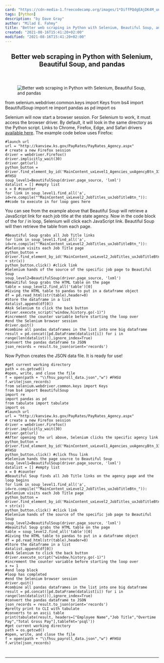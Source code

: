 ```yaml
---
card: "https://cdn-media-1.freecodecamp.org/images/1*DiffPQdgEAjDK4M_unUd4Q.jpeg"
tags: [Python]
description: "by Dave Gray"
author: "Milad E. Fahmy"
title: "Better web scraping in Python with Selenium, Beautiful Soup, and pandas"
created: "2021-08-16T15:41:20+02:00"
modified: "2021-08-16T15:41:20+02:00"
---
```

<div class="site-wrapper">
<main id="site-main" class="site-main outer">
<div class="inner">
<article class="post-full post tag-python tag-javascript tag-tech tag-programming tag-tutorial ">
<header class="post-full-header">
<h1 class="post-full-title">Better web scraping in Python with Selenium, Beautiful Soup, and pandas</h1>
</header>
<figure class="post-full-image">
<picture>
<source media="(max-width: 700px)" sizes="1px" srcset="data:image/gif;base64,R0lGODlhAQABAIAAAAAAAP///yH5BAEAAAAALAAAAAABAAEAAAIBRAA7 1w">
<source media="(min-width: 701px)" sizes="(max-width: 800px) 400px,
(max-width: 1170px) 700px,
1400px" srcset="https://cdn-media-1.freecodecamp.org/images/1*DiffPQdgEAjDK4M_unUd4Q.jpeg 300w,
https://cdn-media-1.freecodecamp.org/images/1*DiffPQdgEAjDK4M_unUd4Q.jpeg 600w,
https://cdn-media-1.freecodecamp.org/images/1*DiffPQdgEAjDK4M_unUd4Q.jpeg 1000w,
https://cdn-media-1.freecodecamp.org/images/1*DiffPQdgEAjDK4M_unUd4Q.jpeg 2000w">
<img onerror="this.style.display='none'" src="https://cdn-media-1.freecodecamp.org/images/1*DiffPQdgEAjDK4M_unUd4Q.jpeg" alt="Better web scraping in Python with Selenium, Beautiful Soup, and pandas">
</picture>
</figure>
<section class="post-full-content">
<div class="post-content medium-migrated-article">
from selenium.webdriver.common.keys import Keys
from bs4 import BeautifulSoup
import re
import pandas as pd
import os</code></pre><p>Selenium will now start a browser session. For Selenium to work, it must access the browser driver. By default, it will look in the same directory as the Python script. Links to Chrome, Firefox, Edge, and Safari drivers <a href="https://pypi.python.org/pypi/selenium" rel="noopener">available here</a>. The example code below uses Firefox:</p><pre><code class="language-py">#launch url
url = "http://kanview.ks.gov/PayRates/PayRates_Agency.aspx"
# create a new Firefox session
driver = webdriver.Firefox()
driver.implicitly_wait(30)
driver.get(url)
python_button = driver.find_element_by_id('MainContent_uxLevel1_Agencies_uxAgencyBtn_33') #FHSU
soup_level1=BeautifulSoup(driver.page_source, 'lxml')
datalist = [] #empty list
x = 0 #counter
for link in soup_level1.find_all('a', id=re.compile("^MainContent_uxLevel2_JobTitles_uxJobTitleBtn_")):
##code to execute in for loop goes here</code></pre><p>You can see from the example above that Beautiful Soup will retrieve a JavaScript link for each job title at the state agency. Now in the code block of the for / in loop, Selenium will click each JavaScript link. Beautiful Soup will then retrieve the table from each page.</p><pre><code class="language-py">#Beautiful Soup grabs all Job Title links
for link in soup_level1.find_all('a', id=re.compile("^MainContent_uxLevel2_JobTitles_uxJobTitleBtn_")):
#Selenium visits each Job Title page
python_button = driver.find_element_by_id('MainContent_uxLevel2_JobTitles_uxJobTitleBtn_' + str(x))
python_button.click() #click link
#Selenium hands of the source of the specific job page to Beautiful Soup
soup_level2=BeautifulSoup(driver.page_source, 'lxml')
#Beautiful Soup grabs the HTML table on the page
table = soup_level2.find_all('table')[0]
#Giving the HTML table to pandas to put in a dataframe object
df = pd.read_html(str(table),header=0)
#Store the dataframe in a list
datalist.append(df[0])
#Ask Selenium to click the back button
driver.execute_script("window.history.go(-1)")
#increment the counter variable before starting the loop over
#end the Selenium browser session
driver.quit()
#combine all pandas dataframes in the list into one big dataframe
result = pd.concat([pd.DataFrame(datalist[i]) for i in range(len(datalist))],ignore_index=True)
#convert the pandas dataframe to JSON
json_records = result.to_json(orient='records')</code></pre><p>Now Python creates the JSON data file. It is ready for use!</p><pre><code class="language-py">#get current working directory
path = os.getcwd()
#open, write, and close the file
f = open(path + "\\fhsu_payroll_data.json","w") #FHSU
f.write(json_records)
from selenium.webdriver.common.keys import Keys
from bs4 import BeautifulSoup
import re
import pandas as pd
from tabulate import tabulate
import os
#launch url
url = "http://kanview.ks.gov/PayRates/PayRates_Agency.aspx"
# create a new Firefox session
driver = webdriver.Firefox()
driver.implicitly_wait(30)
driver.get(url)
#After opening the url above, Selenium clicks the specific agency link
python_button = driver.find_element_by_id('MainContent_uxLevel1_Agencies_uxAgencyBtn_33') #FHSU
python_button.click() #click fhsu link
#Selenium hands the page source to Beautiful Soup
soup_level1=BeautifulSoup(driver.page_source, 'lxml')
datalist = [] #empty list
x = 0 #counter
#Beautiful Soup finds all Job Title links on the agency page and the loop begins
for link in soup_level1.find_all('a', id=re.compile("^MainContent_uxLevel2_JobTitles_uxJobTitleBtn_")):
#Selenium visits each Job Title page
python_button = driver.find_element_by_id('MainContent_uxLevel2_JobTitles_uxJobTitleBtn_' + str(x))
python_button.click() #click link
#Selenium hands of the source of the specific job page to Beautiful Soup
soup_level2=BeautifulSoup(driver.page_source, 'lxml')
#Beautiful Soup grabs the HTML table on the page
table = soup_level2.find_all('table')[0]
#Giving the HTML table to pandas to put in a dataframe object
df = pd.read_html(str(table),header=0)
#Store the dataframe in a list
datalist.append(df[0])
#Ask Selenium to click the back button
driver.execute_script("window.history.go(-1)")
#increment the counter variable before starting the loop over
x += 1
#end loop block
#loop has completed
#end the Selenium browser session
driver.quit()
#combine all pandas dataframes in the list into one big dataframe
result = pd.concat([pd.DataFrame(datalist[i]) for i in range(len(datalist))],ignore_index=True)
#convert the pandas dataframe to JSON
json_records = result.to_json(orient='records')
#pretty print to CLI with tabulate
#converts to an ascii table
print(tabulate(result, headers=["Employee Name","Job Title","Overtime Pay","Total Gross Pay"],tablefmt='psql'))
#get current working directory
path = os.getcwd()
#open, write, and close the file
f = open(path + "\\fhsu_payroll_data.json","w") #FHSU
f.write(json_records)
</div>
<hr>
</section>
</article>
</div>
</main>
</div>
<!-- Google Tag Manager (noscript) -->
<!-- End Google Tag Manager (noscript) -->
